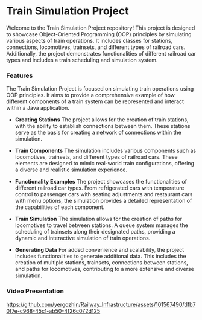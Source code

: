 # Train Simulation Project

Welcome to the Train Simulation Project repository! This project is designed to showcase Object-Oriented Programming (OOP) principles by simulating various aspects of train 
operations. It includes classes for stations, connections, locomotives, trainsets, and different types of railroad cars. Additionally, the project demonstrates functionalities of 
different railroad car types and includes a train scheduling and simulation system.

### Features
The Train Simulation Project is focused on simulating train operations using OOP principles. It aims to provide a comprehensive example of how different components of a train system can be represented and interact within a Java application.

- **Creating Stations**
The project allows for the creation of train stations, with the ability to establish connections between them. These stations serve as the basis for creating a network of connections within the simulation.

- **Train Components**
The simulation includes various components such as locomotives, trainsets, and different types of railroad cars. These elements are designed to mimic real-world train configurations, offering a diverse and realistic simulation experience.

- **Functionality Examples**
The project showcases the functionalities of different railroad car types. From refrigerated cars with temperature control to passenger cars with seating adjustments and restaurant cars with menu options, the simulation provides a detailed representation of the capabilities of each component.

- **Train Simulation**
The simulation allows for the creation of paths for locomotives to travel between stations. A queue system manages the scheduling of trainsets along their designated paths, providing a dynamic and interactive simulation of train operations.

- **Generating Data**
For added convenience and scalability, the project includes functionalities to generate additional data. This includes the creation of multiple stations, trainsets, connections between stations, and paths for locomotives, contributing to a more extensive and diverse simulation.

### Video Presentation
https://github.com/yergozhin/Railway_Infrastructure/assets/101567490/dfb70f7e-c968-45c1-ab50-4f26c072d125




